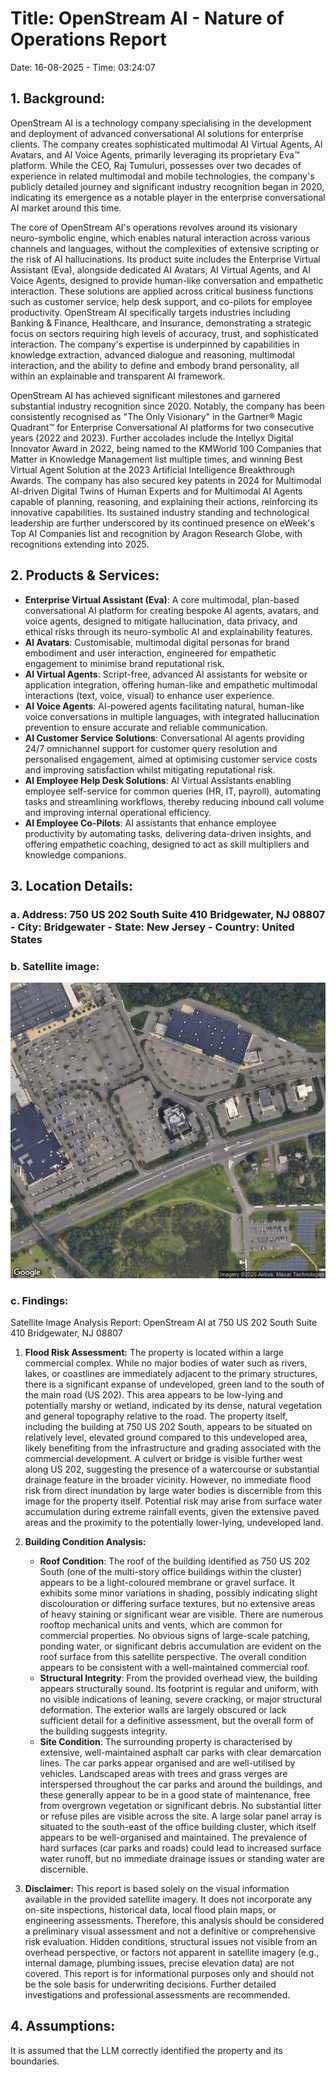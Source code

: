 # Title: OpenStream AI - Nature of Operations Report
Date: 16-08-2025 - Time: 03:24:07

## 1. Background:
OpenStream AI is a technology company specialising in the development and deployment of advanced conversational AI solutions for enterprise clients. The company creates sophisticated multimodal AI Virtual Agents, AI Avatars, and AI Voice Agents, primarily leveraging its proprietary Eva™ platform. While the CEO, Raj Tumuluri, possesses over two decades of experience in related multimodal and mobile technologies, the company's publicly detailed journey and significant industry recognition began in 2020, indicating its emergence as a notable player in the enterprise conversational AI market around this time.

The core of OpenStream AI's operations revolves around its visionary neuro-symbolic engine, which enables natural interaction across various channels and languages, without the complexities of extensive scripting or the risk of AI hallucinations. Its product suite includes the Enterprise Virtual Assistant (Eva), alongside dedicated AI Avatars, AI Virtual Agents, and AI Voice Agents, designed to provide human-like conversation and empathetic interaction. These solutions are applied across critical business functions such as customer service, help desk support, and co-pilots for employee productivity. OpenStream AI specifically targets industries including Banking & Finance, Healthcare, and Insurance, demonstrating a strategic focus on sectors requiring high levels of accuracy, trust, and sophisticated interaction. The company's expertise is underpinned by capabilities in knowledge extraction, advanced dialogue and reasoning, multimodal interaction, and the ability to define and embody brand personality, all within an explainable and transparent AI framework.

OpenStream AI has achieved significant milestones and garnered substantial industry recognition since 2020. Notably, the company has been consistently recognised as "The Only Visionary" in the Gartner® Magic Quadrant™ for Enterprise Conversational AI platforms for two consecutive years (2022 and 2023). Further accolades include the Intellyx Digital Innovator Award in 2022, being named to the KMWorld 100 Companies that Matter in Knowledge Management list multiple times, and winning Best Virtual Agent Solution at the 2023 Artificial Intelligence Breakthrough Awards. The company has also secured key patents in 2024 for Multimodal AI-driven Digital Twins of Human Experts and for Multimodal AI Agents capable of planning, reasoning, and explaining their actions, reinforcing its innovative capabilities. Its sustained industry standing and technological leadership are further underscored by its continued presence on eWeek's Top AI Companies list and recognition by Aragon Research Globe, with recognitions extending into 2025.

## 2. Products & Services:
* **Enterprise Virtual Assistant (Eva)**: A core multimodal, plan-based conversational AI platform for creating bespoke AI agents, avatars, and voice agents, designed to mitigate hallucination, data privacy, and ethical risks through its neuro-symbolic AI and explainability features.
* **AI Avatars**: Customisable, multimodal digital personas for brand embodiment and user interaction, engineered for empathetic engagement to minimise brand reputational risk.
* **AI Virtual Agents**: Script-free, advanced AI assistants for website or application integration, offering human-like and empathetic multimodal interactions (text, voice, visual) to enhance user experience.
* **AI Voice Agents**: AI-powered agents facilitating natural, human-like voice conversations in multiple languages, with integrated hallucination prevention to ensure accurate and reliable communication.
* **AI Customer Service Solutions**: Conversational AI agents providing 24/7 omnichannel support for customer query resolution and personalised engagement, aimed at optimising customer service costs and improving satisfaction whilst mitigating reputational risk.
* **AI Employee Help Desk Solutions**: AI Virtual Assistants enabling employee self-service for common queries (HR, IT, payroll), automating tasks and streamlining workflows, thereby reducing inbound call volume and improving internal operational efficiency.
* **AI Employee Co-Pilots**: AI assistants that enhance employee productivity by automating tasks, delivering data-driven insights, and offering empathetic coaching, designed to act as skill multipliers and knowledge companions.

## 3. Location Details:
### a. Address: 750 US 202 South Suite 410 Bridgewater, NJ 08807 - City: Bridgewater - State: New Jersey - Country: United States
### b. Satellite image:
![Satellite Image](satellite_images\openstream_ai_satellite.png)
### c. Findings:
Satellite Image Analysis Report: OpenStream AI at 750 US 202 South Suite 410 Bridgewater, NJ 08807

1.  **Flood Risk Assessment:**
    The property is located within a large commercial complex. While no major bodies of water such as rivers, lakes, or coastlines are immediately adjacent to the primary structures, there is a significant expanse of undeveloped, green land to the south of the main road (US 202). This area appears to be low-lying and potentially marshy or wetland, indicated by its dense, natural vegetation and general topography relative to the road. The property itself, including the building at 750 US 202 South, appears to be situated on relatively level, elevated ground compared to this undeveloped area, likely benefiting from the infrastructure and grading associated with the commercial development. A culvert or bridge is visible further west along US 202, suggesting the presence of a watercourse or substantial drainage feature in the broader vicinity. However, no immediate flood risk from direct inundation by large water bodies is discernible from this image for the property itself. Potential risk may arise from surface water accumulation during extreme rainfall events, given the extensive paved areas and the proximity to the potentially lower-lying, undeveloped land.

2.  **Building Condition Analysis:**
    *   **Roof Condition**: The roof of the building identified as 750 US 202 South (one of the multi-story office buildings within the cluster) appears to be a light-coloured membrane or gravel surface. It exhibits some minor variations in shading, possibly indicating slight discolouration or differing surface textures, but no extensive areas of heavy staining or significant wear are visible. There are numerous rooftop mechanical units and vents, which are common for commercial properties. No obvious signs of large-scale patching, ponding water, or significant debris accumulation are evident on the roof surface from this satellite perspective. The overall condition appears to be consistent with a well-maintained commercial roof.
    *   **Structural Integrity**: From the provided overhead view, the building appears structurally sound. Its footprint is regular and uniform, with no visible indications of leaning, severe cracking, or major structural deformation. The exterior walls are largely obscured or lack sufficient detail for a definitive assessment, but the overall form of the building suggests integrity.
    *   **Site Condition**: The surrounding property is characterised by extensive, well-maintained asphalt car parks with clear demarcation lines. The car parks appear organised and are well-utilised by vehicles. Landscaped areas with trees and grass verges are interspersed throughout the car parks and around the buildings, and these generally appear to be in a good state of maintenance, free from overgrown vegetation or significant debris. No substantial litter or refuse piles are visible across the site. A large solar panel array is situated to the south-east of the office building cluster, which itself appears to be well-organised and maintained. The prevalence of hard surfaces (car parks and roads) could lead to increased surface water runoff, but no immediate drainage issues or standing water are discernible.

3.  **Disclaimer:**
    This report is based solely on the visual information available in the provided satellite imagery. It does not incorporate any on-site inspections, historical data, local flood plain maps, or engineering assessments. Therefore, this analysis should be considered a preliminary visual assessment and not a definitive or comprehensive risk evaluation. Hidden conditions, structural issues not visible from an overhead perspective, or factors not apparent in satellite imagery (e.g., internal damage, plumbing issues, precise elevation data) are not covered. This report is for informational purposes only and should not be the sole basis for underwriting decisions. Further detailed investigations and professional assessments are recommended.

## 4. Assumptions:
It is assumed that the LLM correctly identified the property and its boundaries.